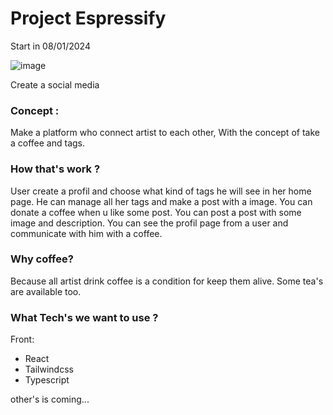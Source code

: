 # Project Espressify
Start in 08/01/2024

![image](https://github.com/Chickenroast/BOOKFACE/assets/60290487/f682f907-86f9-4c60-9e52-e925e3d22e0c)


Create a social media

### Concept :
Make a platform who connect artist to each other,
With the concept of take a coffee and tags.

### How that's work ?

User create a profil and choose what kind of tags he will see in her home page.
He can manage all her tags and make a post with a image.
You can donate a coffee when u like some post.
You can post a post with some image and description.
You can see the profil page from a user and communicate with him with a coffee.

### Why coffee?

Because all artist drink coffee is a condition for keep them alive.
Some tea's are available too.

### What Tech's we want to use ?

Front:

- React
- Tailwindcss
- Typescript

other's is coming...


